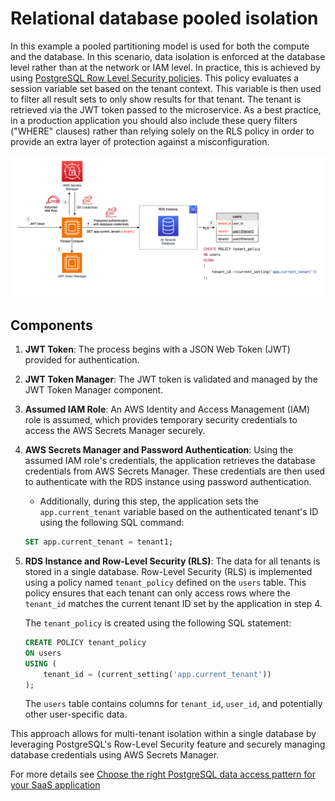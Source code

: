 # Relational database pooled isolation

In this example a pooled partitioning model is used for both the compute and the database. In this scenario, data isolation is enforced at the database level rather than at the network or IAM level. In practice, this is achieved by using [PostgreSQL Row Level Security policies](https://www.postgresql.org/docs/9.5/ddl-rowsecurity.html). This policy evaluates a session variable set based on the tenant context. This variable is then used to filter all result sets to only show results for that tenant. The tenant is retrieved via the JWT token passed to the microservice. As a best practice, in a production application you should also include these query filters ("WHERE" clauses) rather than relying solely on the RLS policy in order to provide an extra layer of protection against a misconfiguration.

![arch diagram](./diagrams/relational-database-pooled-isolation.png)

## Components

1. **JWT Token**: The process begins with a JSON Web Token (JWT) provided for authentication.

2. **JWT Token Manager**: The JWT token is validated and managed by the JWT Token Manager component.

3. **Assumed IAM Role**: An AWS Identity and Access Management (IAM) role is assumed, which provides temporary security credentials to access the AWS Secrets Manager securely.

4. **AWS Secrets Manager and Password Authentication**: Using the assumed IAM role's credentials, the application retrieves the database credentials from AWS Secrets Manager. These credentials are then used to authenticate with the RDS instance using password authentication.

   * Additionally, during this step, the application sets the `app.current_tenant` variable based on the authenticated tenant's ID using the following SQL command:

   ```sql
   SET app.current_tenant = tenant1;
   ```

5. **RDS Instance and Row-Level Security (RLS)**: The data for all tenants is stored in a single database. Row-Level Security (RLS) is implemented using a policy named `tenant_policy` defined on the `users` table. This policy ensures that each tenant can only access rows where the `tenant_id` matches the current tenant ID set by the application in step 4.

   The `tenant_policy` is created using the following SQL statement:

   ```sql
   CREATE POLICY tenant_policy
   ON users
   USING (
       tenant_id = (current_setting('app.current_tenant'))
   );
   ```

   The `users` table contains columns for `tenant_id`, `user_id`, and potentially other user-specific data. 

This approach allows for multi-tenant isolation within a single database by leveraging PostgreSQL's Row-Level Security feature and securely managing database credentials using AWS Secrets Manager.

For more details see [Choose the right PostgreSQL data access pattern for your SaaS application](https://aws.amazon.com/blogs/database/choose-the-right-postgresql-data-access-pattern-for-your-saas-application/)